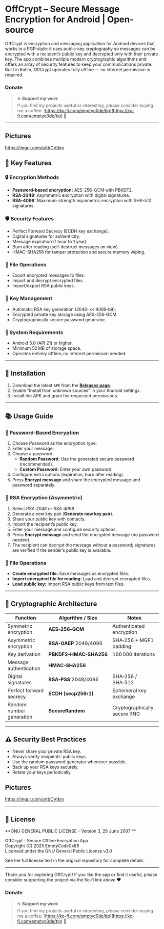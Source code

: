 # OffCrypt – Secure Message Encryption for Android | Open-source

OffCrypt is encryption and messaging application for Android devices that works in a PGP‑style: it uses public‑key cryptography so messages can be encrypted with a recipient’s public key and decrypted only with their private key. The app combines multiple modern cryptographic algorithms and offers an array of security features to keep your communications private. Built in Kotlin, OffCrypt operates fully offline — no Internet permission is required.
###  Donate
> ☕ **Support my work**  
> If you find my projects useful or interesting, please consider buying me a coffee: [https://ko-fi.com/emptyc0de/tip](https://ko-fi.com/emptyc0de/tip) 🙌

---

## Pictures
https://imgur.com/a/tbCVtkm

## 🎯 Key Features

### 🔒 Encryption Methods
- **Password-based encryption:** AES-256-GCM with PBKDF2.
- **RSA-2048:** Asymmetric encryption with digital signatures.
- **RSA-4096:** Maximum-strength asymmetric encryption with SHA-512 signatures.

### 🛡️ Security Features
- Perfect Forward Secrecy (ECDH key exchange).
- Digital signatures for authenticity.
- Message expiration (1 hour to 1 year).
- Burn after reading (self-destruct messages on view).
- HMAC-SHA256 for tamper protection and secure memory wiping.

### 📁 File Operations
- Export encrypted messages to files.
- Import and decrypt encrypted files.
- Import/export RSA public keys.

### 🔑 Key Management
- Automatic RSA key generation (2048- or 4096-bit).
- Encrypted private key storage using AES-256-GCM.
- Cryptographically secure password generator.

### 🧾 System Requirements
- Android 5.0 (API 21) or higher.
- Minimum 50 MB of storage space.
- Operates entirely offline; no Internet permission needed.

---

## 🔧 Installation
1. Download the latest `APK` from the **[Releases page](https://github.com/EmptyCode0x86/Off_crypt1/releases)**.
2. Enable “Install from unknown sources” in your Android settings.
3. Install the APK and grant the requested permissions.

---

## 📚 Usage Guide

### 🔑 Password-Based Encryption
1. Choose *Password* as the encryption type.
2. Enter your message.
3. Choose a password:
   - **Random Password:** Use the generated secure password (recommended).
   - **Custom Password:** Enter your own password.
4. Configure extra options (expiration, burn after reading).
5. Press **Encrypt message** and share the encrypted message and password separately.

### 🔐 RSA Encryption (Asymmetric)
1. Select *RSA‑2048* or *RSA‑4096*.
2. Generate a new key pair (**Generate new key pair**).
3. Share your public key with contacts.
4. Import the recipient’s public key.
5. Enter your message and configure security options.
6. Press **Encrypt message** and send the encrypted message (no password needed).
7. The recipient can decrypt the message without a password; signatures are verified if the sender’s public key is available.

### 📁 File Operations
- **Create encrypted file:** Save messages as encrypted files.
- **Import encrypted file for reading:** Load and decrypt encrypted files.
- **Load public key:** Import RSA public keys from text files.

---

## 🧪 Cryptographic Architecture

| Function                  | Algorithm / Size          | Notes                            |
|---------------------------|---------------------------|----------------------------------|
| Symmetric encryption      | **AES‑256‑GCM**           | Authenticated encryption         |
| Asymmetric encryption     | **RSA‑OAEP** 2048/4096    | SHA‑256 + MGF1 padding           |
| Key derivation            | **PBKDF2‑HMAC‑SHA256**    | 100 000 iterations               |
| Message authentication    | **HMAC‑SHA256**           |                                  |
| Digital signatures        | **RSA‑PSS** 2048/4096     | SHA‑256 / SHA‑512                |
| Perfect forward secrecy   | **ECDH (secp256r1)**      | Ephemeral key exchange           |
| Random number generation  | **SecureRandom**          | Cryptographically secure RNG     |


---

## ⚠️ Security Best Practices
- Never share your private RSA key.
- Always verify recipients’ public keys.
- Use the random password generator whenever possible.
- Back up your RSA keys securely.
- Rotate your keys periodically.

## Pictures
https://imgur.com/a/tbCVtkm

---

## 📝 License

**GNU GENERAL PUBLIC LICENSE – Version 3, 29 June 2007 **
               
 OffCrypt - Secure Offline Encryption App  
Copyright (C) 2025 EmptyCode0x86  
Licensed under the GNU General Public License v3.0

See the full license text in the original repository for complete details.

---

Thank you for exploring OffCrypt! If you like the app or find it useful, please consider supporting the project via the Ko‑fi link above ❤️
###  Donate
> ☕ **Support my work**  
> If you find my projects useful or interesting, please consider buying me a coffee: [https://ko-fi.com/emptyc0de/tip](https://ko-fi.com/emptyc0de/tip) 🙌
